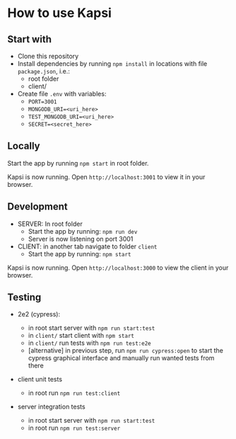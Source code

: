 # How to use Kapsi


## Start with

- Clone this repository
- Install dependencies by running ```npm install``` in locations with file ```package.json```, i.e.:
  - root folder
  - client/
- Create file ```.env``` with variables:
  - ```PORT=3001```
  - ```MONGODB_URI=<uri_here>```
  - ```TEST_MONGODB_URI=<uri_here>```
  - ```SECRET=<secret_here>```

## Locally

Start the app by running ```npm start``` in root folder.

Kapsi is now running. Open ```http://localhost:3001``` to view it in your browser.


## Development

- SERVER: In root folder
    - Start the app by running:
    ```npm run dev```
    - Server is now listening on port 3001
- CLIENT: in another tab navigate to folder ```client```
    - Start the app by running:
    ```npm start```

Kapsi is now running. 
Open ```http://localhost:3000``` to view the client in your browser. 


## Testing

- 2e2 (cypress):
  - in root start server with ```npm run start:test```
  - in ```client/``` start client with ```npm start```
  - in ```client/``` run tests with ```npm run test:e2e```
  - [alternative] in previous step, run ```npm run cypress:open``` to start the cypress graphical interface and  manually run wanted tests from there

- client unit tests
  - in  root run ```npm run test:client```

- server integration tests
  - in root start server with ```npm run start:test```
  - in root run ```npm run test:server```
